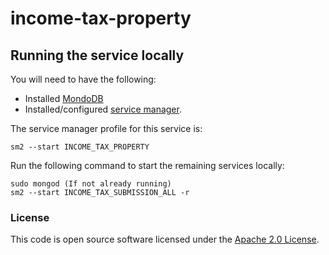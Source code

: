 
# income-tax-property

## Running the service locally

You will need to have the following:
- Installed [MondoDB](https://docs.mongodb.com/manual/installation/)
- Installed/configured [service manager](https://github.com/hmrc/service-manager).

The service manager profile for this service is:

    sm2 --start INCOME_TAX_PROPERTY

Run the following command to start the remaining services locally:

    sudo mongod (If not already running)
    sm2 --start INCOME_TAX_SUBMISSION_ALL -r

### License

This code is open source software licensed under the [Apache 2.0 License]("http://www.apache.org/licenses/LICENSE-2.0.html").